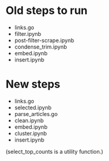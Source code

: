 # Old steps to run
- links.go
- filter.ipynb
- post-filter-scrape.ipynb
- condense_trim.ipynb
- embed.ipynb
- insert.ipynb

# New steps
- links.go
- selected.ipynb
- parse_articles.go
- clean.ipynb
- embed.ipynb
- cluster.ipynb
- insert.ipynb

(select_top_counts is a utility function.)